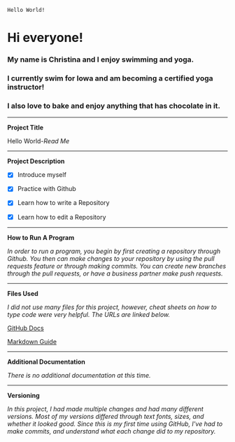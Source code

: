 	Hello World!

# Hi everyone!

### My name is Christina and I enjoy swimming and yoga. 
### I currently swim for Iowa and am becoming a certified yoga instructor!
### I also love to bake and enjoy anything that has chocolate in it. 



_____
**Project Title**

Hello World-*Read Me*


_____
**Project Description**

- [x] Introduce myself
- [X] Practice with Github
- [x] Learn how to write a Repository
- [x] Learn how to edit a Repository


_____
**How to Run A Program**

*In order to run a program, you begin by first creating a repository through Github. 
You then can make changes to your repository by using the pull requests feature or through making commits. 
You can create new branches through the pull requests, or have a business partner make push requests.*


_____
**Files Used**

*I did not use many files for this project, however, cheat sheets on how to type code were very helpful. 
The URLs are linked below.*

[GitHub Docs](https://docs.github.com/en/github/writing-on-github/basic-writing-and-formatting-syntax)

[Markdown Guide](https://www.markdownguide.org/cheat-sheet/)


_____
**Additional Documentation**

*There is no additional documentation at this time.*


_____
**Versioning**

*In this project, I had made multiple changes and had many different versions.
Most of my versions differed through text fonts, sizes, and whether it looked good.
Since this is my first time using GitHub, I've had to make commits, and understand what each change did to my repository.*
